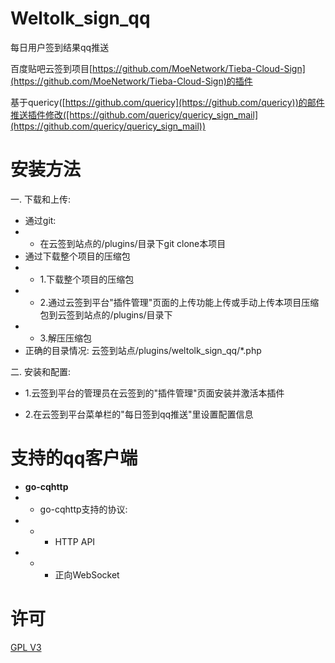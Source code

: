 # Weltolk_sign_qq

每日用户签到结果qq推送

百度贴吧云签到项目[https://github.com/MoeNetwork/Tieba-Cloud-Sign](https://github.com/MoeNetwork/Tieba-Cloud-Sign)的插件

基于quericy([https://github.com/quericy](https://github.com/quericy))的邮件推送插件修改([https://github.com/quericy/quericy_sign_mail](https://github.com/quericy/quericy_sign_mail))

安装方法
===

一. 下载和上传:

- 通过git:
-
    - 在云签到站点的/plugins/目录下git clone本项目
- 通过下载整个项目的压缩包
-
    - 1.下载整个项目的压缩包
-
    - 2.通过云签到平台"插件管理"页面的上传功能上传或手动上传本项目压缩包到云签到站点的/plugins/目录下
-
    - 3.解压压缩包
- 正确的目录情况: 云签到站点/plugins/weltolk_sign_qq/*.php

二. 安装和配置:

- 1.云签到平台的管理员在云签到的"插件管理"页面安装并激活本插件

- 2.在云签到平台菜单栏的"每日签到qq推送"里设置配置信息

支持的qq客户端
===

- **go-cqhttp**
-
    - go-cqhttp支持的协议:
-
    -
        - HTTP API
-
    -
        - 正向WebSocket

许可
===
[GPL V3](https://github.com/weltolk/weltolk_sign_qq/blob/master/LICENSE)
